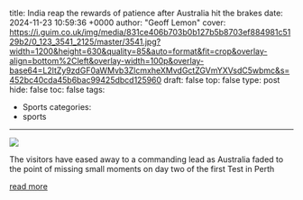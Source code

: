 title: India reap the rewards of patience after Australia hit the brakes
date: 2024-11-23 10:59:36 +0000
author: "Geoff Lemon"
cover: https://i.guim.co.uk/img/media/831ce406b703b0b127b5b8703ef884981c5129b2/0_123_3541_2125/master/3541.jpg?width=1200&height=630&quality=85&auto=format&fit=crop&overlay-align=bottom%2Cleft&overlay-width=100p&overlay-base64=L2ltZy9zdGF0aWMvb3ZlcmxheXMvdGctZGVmYXVsdC5wbmc&s=452bc40cda45b6bac99425dbcd125960
draft: false
top: false
type: post
hide: false
toc: false
tags:
  - Sports
categories:
  - sports
---

![](https://i.guim.co.uk/img/media/831ce406b703b0b127b5b8703ef884981c5129b2/0_123_3541_2125/master/3541.jpg?width=1200&height=630&quality=85&auto=format&fit=crop&overlay-align=bottom%2Cleft&overlay-width=100p&overlay-base64=L2ltZy9zdGF0aWMvb3ZlcmxheXMvdGctZGVmYXVsdC5wbmc&s=452bc40cda45b6bac99425dbcd125960)

The visitors have eased away to a commanding lead as Australia faded to the point of missing small moments on day two of the first Test in Perth

[read more](https://www.theguardian.com/sport/blog/2024/nov/23/australia-vs-india-day-two-first-test-perth-report-yashasvi-jaiswal-kl-rahul)
